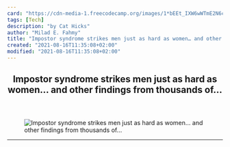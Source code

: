 ```yaml
---
card: "https://cdn-media-1.freecodecamp.org/images/1*bEEt_IXW6wWTmE2N6cucZQ.png"
tags: [Tech]
description: "by Cat Hicks"
author: "Milad E. Fahmy"
title: "Impostor syndrome strikes men just as hard as women… and other findings from thousands of…"
created: "2021-08-16T11:35:08+02:00"
modified: "2021-08-16T11:35:08+02:00"
---
```

<div class="site-wrapper">
<main id="site-main" class="site-main outer">
<div class="inner">
<article class="post-full post tag-tech tag-programming tag-interview tag-technology tag-jobs ">
<header class="post-full-header">
<h1 class="post-full-title">Impostor syndrome strikes men just as hard as women… and other findings from thousands of…</h1>
</header>
<figure class="post-full-image">
<picture>
<source media="(max-width: 700px)" sizes="1px" srcset="data:image/gif;base64,R0lGODlhAQABAIAAAAAAAP///yH5BAEAAAAALAAAAAABAAEAAAIBRAA7 1w">
<source media="(min-width: 701px)" sizes="(max-width: 800px) 400px,
(max-width: 1170px) 700px,
1400px" srcset="https://cdn-media-1.freecodecamp.org/images/1*bEEt_IXW6wWTmE2N6cucZQ.png 300w,
https://cdn-media-1.freecodecamp.org/images/1*bEEt_IXW6wWTmE2N6cucZQ.png 600w,
https://cdn-media-1.freecodecamp.org/images/1*bEEt_IXW6wWTmE2N6cucZQ.png 1000w,
https://cdn-media-1.freecodecamp.org/images/1*bEEt_IXW6wWTmE2N6cucZQ.png 2000w">
<img onerror="this.style.display='none'" src="https://cdn-media-1.freecodecamp.org/images/1*bEEt_IXW6wWTmE2N6cucZQ.png" alt="Impostor syndrome strikes men just as hard as women… and other findings from thousands of…">
</picture>
</figure>
<section class="post-full-content">
<div class="post-content medium-migrated-article">
</div>
<hr>
</section>
</article>
</div>
</main>
</div>
<!-- Google Tag Manager (noscript) -->
<!-- End Google Tag Manager (noscript) -->
